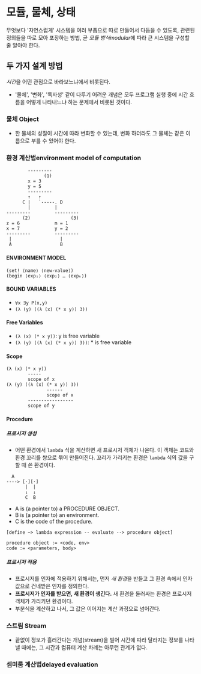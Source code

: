 # 모듈, 물체, 상태

무엇보다 '자연스럽게' 시스템을 여러 부품으로 따로 만들어서 다듬을 수 있도록, 관련된 정의들을 따로 모아 포장하는 방법, 곧 *모듈 방식modular*에 따라 큰 시스템을 구성할 줄 알아야 한다.

## 두 가지 설계 방법

*시간*을 어떤 관점으로 바라보느냐에서 비롯된다.

- '물체', '변화', '독자성' 같이 다루기 어려운 개념은 모두 프로그램 실행 중에 시간 흐름을 어떻게 나타내느냐 하는 문제에서 비롯된 것이다.

### 물체 Object

- 한 물체의 성질이 시간에 따라 변화할 수 있는데, 변화 하더라도 그 물체는 같은 이름으로 부를 수 있어야 한다.

### **환경 계산법environment model of computation**

```
        ---------
              (1)
        x = 3
        y = 5
        ---------
        ↑   ↑
      C |   `-----. D
        |         |
---------         ---------
      (2)               (3)
z = 6             m = 1
x = 7             y = 2
---------         ---------
 |                  |
 A                  B
```

#### ENVIRONMENT MODEL

```
(set! ⟨name⟩ ⟨new-value⟩)
(begin ⟨exp₁⟩ ⟨exp₂⟩ … ⟨expₖ⟩)
```

#### BOUND VARIABLES

- `∀x ∃y P(x,y)`
- `(λ (y) ((λ (x) (* x y)) 3))`

#### Free Variables

- `(λ (x) (* x y))`: y is free variable
- `(λ (y) ((λ (x) (* x y)) 3))`: \* is free variable

#### Scope

```
(λ (x) (* x y))
        -----
        scope of x
(λ (y) ((λ (x) (* x y)) 3))
               ------
               scope of x
        -----------------
        scope of y
```

#### Procedure

##### 프로시저 생성

- 어떤 환경에서 `lambda` 식을 계산하면 새 프로시저 객체가 나온다. 이 객체는 코드와 환경 꼬리를 쌍으로 묶어 만들어진다. 꼬리가 가리키는 환경은 `lambda` 식의 값을 구할 때 쓴 환경이다.

```
  A
----> [·][·]
       |  |
       ↓  ↓
       C  B
```

- A is (a pointer to) a PROCEDURE OBJECT.
- B is (a pointer to) an environment.
- C is the code of the procedure.

```
[define ~> lambda expression -- evaluate --> procedure object]

procedure object := <code, env>
code := <parameters, body>
```

##### 프로시저 적용

- 프로시저를 인자에 적용하기 위해서는, 먼저 *새 환경*을 반들고 그 환경 속에서 인자 값으로 건네받은 인자를 정의한다.
- **프로시저가 인자를 받으면, 새 환경이 생긴다.** 새 환경을 둘러싸는 환경은 프로시저 객체가 가리키던 환경이다.
- 부분식을 계산하고 나서, 그 값은 이어지는 계산 과정으로 넘어간다.

### 스트림 Stream

- 끝없이 정보가 흘러간다는 개념(stream)을 빌어 시간에 따라 달라지는 정보를 나타낼 때에는, 그 시간과 컴퓨터 계산 차례는 아무런 관계가 없다.

### **셈미룸 계산법delayed evaluation**
